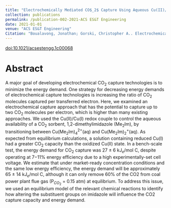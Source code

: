 ```yaml
---
title: "Electrochemically Mediated CO$_2$ Capture Using Aqueous Cu(II)/Cu(I) Imidazole Complexes"
collection: publications
permalink: /publication-002-2021-ACS ES&T Engineering
date: 2021-01-01
venue: "ACS ES&T Engineering"
Citation: "Boualavong, Jonathan; Gorski, Christopher A.. Electrochemically Mediated CO$_2$ Capture Using Aqueous Cu(II)/Cu(I) Imidazole Complexes. <i>ACS ES&T Engineering</i> vol. 1, 1084-1093. 2021"
---
```

[doi:10.1021/acsestengg.1c00068](https://pubs.acs.org/articlesonrequest/AOR-FQRBAK6KIB94CXP8KTUX)

# Abstract
A major goal of developing electrochemical CO$_2$ capture technologies is to minimize the energy demand. One strategy for decreasing energy demands of electrochemical capture technologies is increasing the ratio of CO$_2$ molecules captured per transferred electron. Here, we examined an electrochemical capture approach that has the potential to capture up to two CO$_2$ molecules per electron, which is higher than many existing approaches. We used the Cu(II)/Cu(I) redox couple to control the aqueous availability of a CO$_2$ sorbent, 1,2-dimethylimidazole (Me$_2$Im), by transitioning between Cu(Me$_2$Im)$^{2+}_4$(aq) and Cu(Me$_2$Im)$^+_2$(aq). As expected from equilibrium calculations, a solution containing reduced Cu(I) had a greater CO$_2$ capacity than the oxidized Cu(II) state. In a bench-scale test, the energy demand for CO$_2$ capture was 27 $\pm$ 6 kJ$_e$/mol C, despite operating at 7−11% energy eﬃciency due to a high experimentally-set cell voltage. We estimate that under market-ready concentration conditions and the same low energy eﬃciency, the energy demand will be approximately 65 $\pm$ 14 kJ$_e$/mol C, although it can only remove 60% of the CO2 from coal power plant ﬂue gas (P$_{CO_2}$ = 0.15 atm) at equilibrium. To address this issue, we used an equilibrium model of the relevant chemical reactions to identify how altering the substituent groups on imidazole will inﬂuence the CO2 capture capacity and energy demand.
